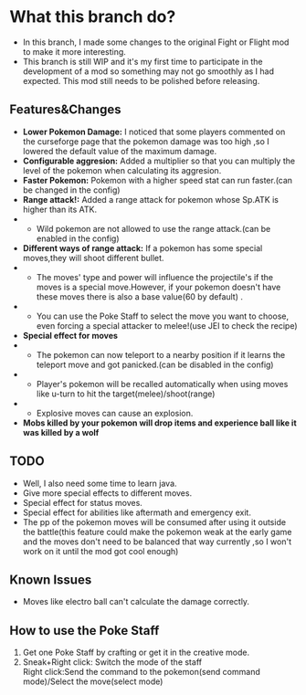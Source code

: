 # What this branch do?
- In this branch, I made some changes to the original Fight or Flight mod to make it more interesting.  
- This branch is still WIP and it's my first time to participate in the development of a mod so something may not go smoothly as I had expected. This mod still needs to be polished before releasing.
## Features&Changes
- **Lower Pokemon Damage:** I noticed that some players commented on the curseforge page that the pokemon damage was too high ,so I lowered the default value of the maximum damage.
- **Configurable aggresion:** Added a multiplier so that you can multiply the level of the pokemon when calculating its aggresion.
- **Faster Pokemon:** Pokemon with a higher speed stat can run faster.(can be changed in the config)
- **Range attack!:** Added a range attack for pokemon whose Sp.ATK is higher than its ATK.
- - Wild pokemon are not allowed to use the range attack.(can be enabled in the config)
- **Different ways of range attack:** If a pokemon has some special moves,they will shoot different bullet.
- - The moves' type and power will influence the projectile's if the moves is a special move.However, if your pokemon doesn't have these moves there is also a base value(60 by default) .
- - You can use the Poke Staff to select the move you want to choose, even forcing a special attacker to melee!(use JEI to check the recipe)
- **Special effect for moves** 
- - The pokemon can now teleport to a nearby position if it learns the teleport move and got panicked.(can be disabled in the config)
- - Player's pokemon will be recalled automatically when using moves like u-turn to hit the target(melee)/shoot(range)
- - Explosive moves can cause an explosion.
- **Mobs killed by your pokemon will drop items and experience ball like it was killed by a wolf**
## TODO
- Well, I also need some time to learn java.
- Give more special effects to different moves.
- Special effect for status moves. 
- Special effect for abilities like aftermath and emergency exit.
- The pp of the pokemon moves will be consumed after using it outside the battle(this feature could make the pokemon  weak at the early game and the moves don't need to be balanced that way currently ,so I won't work on it until the mod got cool enough)
## Known Issues
- Moves like electro ball can't calculate the damage correctly.  

## How to use the Poke Staff
1. Get one Poke Staff by crafting or get it in the creative mode.
2. Sneak+Right click: Switch the mode of the staff  
Right click:Send the command to the pokemon(send command mode)/Select the move(select mode)